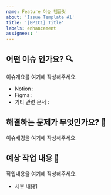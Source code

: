 ```yaml
---
name: Feature 이슈 템플릿
about: 'Issue Template #1'
title: '[EPIC1] Title'
labels: enhancement
assignees: ''
---
```


## 어떤 이슈 인가요? 🔍

이슈개요를 여기에 작성해주세요.

- Notion :
- Figma :
- 기타 관련 문서 :

## 해결하는 문제가 무엇인가요? 🧐

이슈배경을 여기에 작성해주세요.

## 예상 작업 내용 📝

작업내용을 여기에 작성해주세요.

- 세부 내용1
